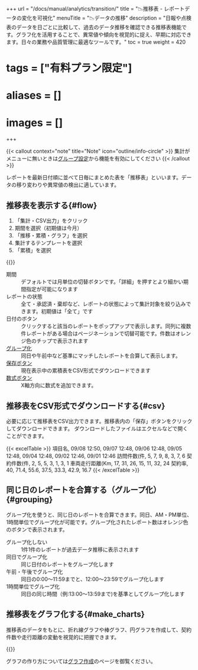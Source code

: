 +++
url = "/docs/manual/analytics/transition/"
title = "📉推移表 - レポートデータの変化を可視化"
menuTitle = "📉データの推移"
description = "日報や点検表のデータを日ごとに比較して、過去のデータ推移を確認できる推移表機能です。グラフ化を活用することで、異常値や傾向を視覚的に捉え、早期に対応できます。日々の業務や品質管理に最適なツールです。"
toc = true
weight = 420
# tags = ["有料プラン限定"]
# aliases = []
# images = []
+++

{{< callout context="note" title="Note" icon="outline/info-circle" >}}
集計がメニューに無いときは[グループ設定](/docs/manual/initial-setting/setting-group/#optionalFunction)から機能を有効にしてください
{{< /callout >}}

レポートを最新日付順に並べて日毎にまとめた表を「推移表」といいます。データの移り変わりや異常値の検出に適しています。

## 推移表を表示する{#flow}

1. 「集計・CSV出力」をクリック
2. 期間を選択（初期値は今月）
3. 「推移・累積・グラフ」を選択
4. 集計するテンプレートを選択
5. 「累積」を選択

{{<iTablet filename="flow" msg="推移表はデータの流れや異常な値を見つけるのに適しています" alice="pc">}}

<dl class="basic">
<dt>期間</dt>
<dd>デフォルトでは月単位の切替ボタンです。「詳細」を押すとより細かい期間指定が可能になります</dd>
<dt>レポートの状態</dt>
<dd>全て・承認済・棄却など、レポートの状態によって集計対象を絞り込みできます。初期値は「全て」です</dd>
<dt>日付のボタン</dt>
<dd>クリックすると該当のレポートをポップアップで表示します。同列に複数件レポートがある場合はページネーションで切替可能です。件数はオレンジ色のチップで表示されます</dd>
<dt><a href="#grouping">グループ化</a></dt>
<dd>同日や午前中など基準にマッチしたレポートを合算して表示します。</dd>
<dt><a href="#csv">保存ボタン</a></dt>
<dd>現在表示中の累積表をCSV形式でダウンロードできます</dd>
<dt><a href="#formula">数式ボタン</a></dt>
<dd>X軸方向に数式を追加できます。</dd>

</dl>

## 推移表をCSV形式でダウンロードする{#csv}

必要に応じて推移表をCSV出力できます。推移表内の「保存」ボタンをクリックしてダウンロードできます。
ダウンロードしたファイルはエクセルなどで開くことができます。

{{< excelTable >}}
項目名, 09/08 12:50, 09/07 12:48, 09/06 12:48, 09/05 12:48, 09/04 12:48, 09/02 12:46, 09/01 12:46
訪問件数(件, 5, 7, 9, 8, 3, 7, 6
契約件数(件, 2, 5, 5, 3, 1, 3, 1
車両走行距離(Km, 17, 31, 26, 15, 11, 32, 24
契約率, 40, 71.4, 55.6, 37.5, 33.3, 42.9, 16.7
{{< /excelTable >}}

## 同じ日のレポートを合算する（グループ化）{#grouping}

グループ化を使うと、同じ日のレポートを合算できます。同日、AM・PM単位、1時間単位でグループ化が可能です。グループ化されたレポート数はオレンジ色のボタンで表示されます。

<dl class="basic">
  <dt>グループ化しない</dt>
  <dd>1件1件のレポートが過去データ推移に表示されます</dd>
  <dt>同日でグループ化</dt>
  <dd>同じ日付のレポートをグループ化します</dd>
  <dt>午前・午後でグループ化</dt>
  <dd>同日の0:00〜11:59までと、12:00〜23:59でグループ化します</dd>
  <dt>1時間単位でグループ化</dt>
  <dd>同日の同じ時間（例:13:00〜13:59まで)を基準としてグループ化します</dd>
</dl>

## 推移表をグラフ化する{#make_charts}

推移表のデータをもとに、折れ線グラフや棒グラフ、円グラフを作成して、契約件数や走行距離の変動を視覚的に把握できます。

{{<iTablet filename="linecharts" msg="グラフ化すれば契約率が上昇傾向だとすぐわかるね" alice="ok">}}

グラフの作り方については[グラフ作成](/docs/manual/analytics/chart/)のページを御覧ください。
